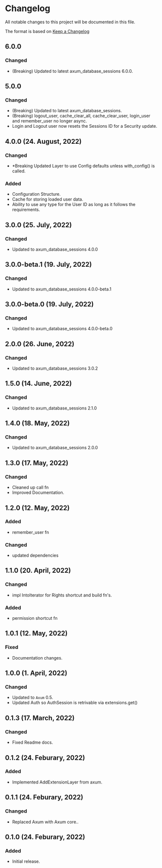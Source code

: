 # Changelog

All notable changes to this project will be documented in this file.

The format is based on [Keep a Changelog](https://keepachangelog.com/en/1.0.0/)

## 6.0.0
### Changed
- (Breaking) Updated to latest axum_database_sessions 6.0.0.

## 5.0.0
### Changed
- (Breaking) Updated to latest axum_database_sessions.
- (Breaking) logout_user, cache_clear_all, cache_clear_user, login_user and remember_user no longer async.
- Login and Logout user now resets the Sessions ID for a Security update.

## 4.0.0 (24. August, 2022)
### Changed
- *Breaking Updated Layer to use Config defaults unless with_config() is called.

### Added
- Configuration Structure.
- Cache for storing loaded user data.
- Ability to use any type for the User ID as long as it follows the requirements.

## 3.0.0 (25. July, 2022)
### Changed
- Updated to axum_database_sessions 4.0.0

## 3.0.0-beta.1 (19. July, 2022)
### Changed
- Updated to axum_database_sessions 4.0.0-beta.1

## 3.0.0-beta.0 (19. July, 2022)
### Changed
- Updated to axum_database_sessions 4.0.0-beta.0

## 2.0.0 (26. June, 2022)
### Changed
- Updated to axum_database_sessions 3.0.2

## 1.5.0 (14. June, 2022)
### Changed
- Updated to axum_database_sessions 2.1.0

## 1.4.0 (18. May, 2022)
### Changed
- Updated to axum_database_sessions 2.0.0

## 1.3.0 (17. May, 2022)
### Changed
- Cleaned up call fn
- Improved Documentation.

## 1.2.0 (12. May, 2022)
### Added
- remember_user fn

### Changed
- updated dependencies

## 1.1.0 (20. April, 2022)
### Changed
- impl IntoIterator for Rights shortcut and build fn's.

### Added
- permission shortcut fn

## 1.0.1 (12. May, 2022)
### Fixed
- Documentation changes.

## 1.0.0 (1. April, 2022)
### Changed
- Updated to `Axum` 0.5.
- Updated Auth so AuthSession is retrivable via extensions.get()

## 0.1.3 (17. March, 2022)
### Changed
- Fixed Readme docs.

## 0.1.2 (24. Feburary, 2022)
### Added
- Implemented AddExtensionLayer from axum.

## 0.1.1 (24. Feburary, 2022)
### Changed
- Replaced Axum with Axum core..

## 0.1.0 (24. Feburary, 2022)
### Added
- Initial release.
